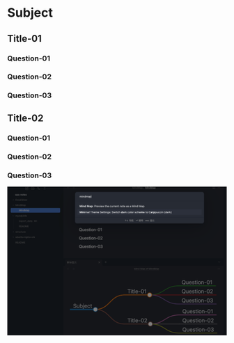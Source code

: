# Subject
## Title-01
### Question-01
### Question-02
### Question-03
## Title-02
### Question-01
### Question-02
### Question-03

![](assets/MindMap/MindMap_image_1.png)

